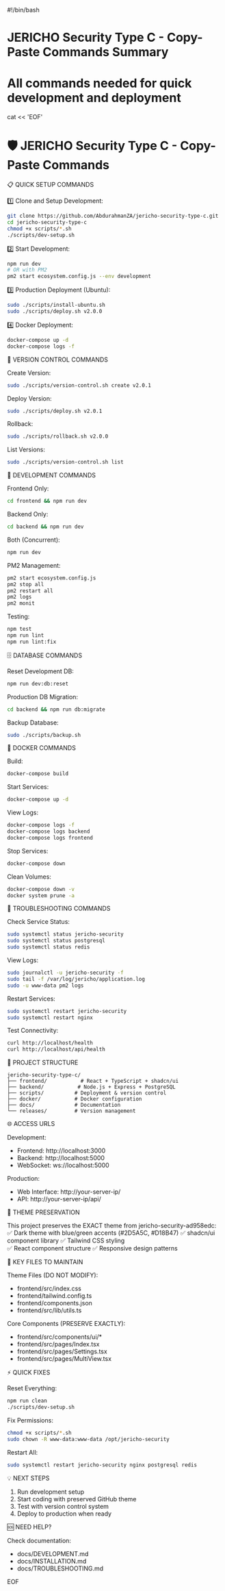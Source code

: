 #!/bin/bash
# JERICHO Security Type C - Copy-Paste Commands Summary
# All commands needed for quick development and deployment

cat << 'EOF'

🛡️  JERICHO Security Type C - Copy-Paste Commands
====================================================

📋 QUICK SETUP COMMANDS

1️⃣ Clone and Setup Development:
```bash
git clone https://github.com/AbdurahmanZA/jericho-security-type-c.git
cd jericho-security-type-c
chmod +x scripts/*.sh
./scripts/dev-setup.sh
```

2️⃣ Start Development:
```bash
npm run dev
# OR with PM2
pm2 start ecosystem.config.js --env development
```

3️⃣ Production Deployment (Ubuntu):
```bash
sudo ./scripts/install-ubuntu.sh
sudo ./scripts/deploy.sh v2.0.0
```

4️⃣ Docker Deployment:
```bash
docker-compose up -d
docker-compose logs -f
```

🔄 VERSION CONTROL COMMANDS

Create Version:
```bash
sudo ./scripts/version-control.sh create v2.0.1
```

Deploy Version:
```bash
sudo ./scripts/deploy.sh v2.0.1
```

Rollback:
```bash
sudo ./scripts/rollback.sh v2.0.0
```

List Versions:
```bash
sudo ./scripts/version-control.sh list
```

🚀 DEVELOPMENT COMMANDS

Frontend Only:
```bash
cd frontend && npm run dev
```

Backend Only:
```bash
cd backend && npm run dev
```

Both (Concurrent):
```bash
npm run dev
```

PM2 Management:
```bash
pm2 start ecosystem.config.js
pm2 stop all
pm2 restart all
pm2 logs
pm2 monit
```

Testing:
```bash
npm test
npm run lint
npm run lint:fix
```

🗄️ DATABASE COMMANDS

Reset Development DB:
```bash
npm run dev:db:reset
```

Production DB Migration:
```bash
cd backend && npm run db:migrate
```

Backup Database:
```bash
sudo ./scripts/backup.sh
```

🐳 DOCKER COMMANDS

Build:
```bash
docker-compose build
```

Start Services:
```bash
docker-compose up -d
```

View Logs:
```bash
docker-compose logs -f
docker-compose logs backend
docker-compose logs frontend
```

Stop Services:
```bash
docker-compose down
```

Clean Volumes:
```bash
docker-compose down -v
docker system prune -a
```

🔧 TROUBLESHOOTING COMMANDS

Check Service Status:
```bash
sudo systemctl status jericho-security
sudo systemctl status postgresql
sudo systemctl status redis
```

View Logs:
```bash
sudo journalctl -u jericho-security -f
sudo tail -f /var/log/jericho/application.log
sudo -u www-data pm2 logs
```

Restart Services:
```bash
sudo systemctl restart jericho-security
sudo systemctl restart nginx
```

Test Connectivity:
```bash
curl http://localhost/health
curl http://localhost/api/health
```

📁 PROJECT STRUCTURE
```
jericho-security-type-c/
├── frontend/           # React + TypeScript + shadcn/ui
├── backend/           # Node.js + Express + PostgreSQL  
├── scripts/          # Deployment & version control
├── docker/           # Docker configuration
├── docs/             # Documentation
└── releases/         # Version management
```

🌐 ACCESS URLS

Development:
- Frontend: http://localhost:3000
- Backend: http://localhost:5000
- WebSocket: ws://localhost:5000

Production:
- Web Interface: http://your-server-ip/
- API: http://your-server-ip/api/

🎯 THEME PRESERVATION

This project preserves the EXACT theme from jericho-security-ad958edc:
✅ Dark theme with blue/green accents (#2D5A5C, #D18B47)
✅ shadcn/ui component library
✅ Tailwind CSS styling  
✅ React component structure
✅ Responsive design patterns

🔑 KEY FILES TO MAINTAIN

Theme Files (DO NOT MODIFY):
- frontend/src/index.css
- frontend/tailwind.config.ts
- frontend/components.json
- frontend/src/lib/utils.ts

Core Components (PRESERVE EXACTLY):
- frontend/src/components/ui/*
- frontend/src/pages/Index.tsx
- frontend/src/pages/Settings.tsx
- frontend/src/pages/MultiView.tsx

⚡ QUICK FIXES

Reset Everything:
```bash
npm run clean
./scripts/dev-setup.sh
```

Fix Permissions:
```bash
chmod +x scripts/*.sh
sudo chown -R www-data:www-data /opt/jericho-security
```

Restart All:
```bash
sudo systemctl restart jericho-security nginx postgresql redis
```

💡 NEXT STEPS

1. Run development setup
2. Start coding with preserved GitHub theme
3. Test with version control system
4. Deploy to production when ready

🆘 NEED HELP?

Check documentation:
- docs/DEVELOPMENT.md
- docs/INSTALLATION.md
- docs/TROUBLESHOOTING.md

EOF
